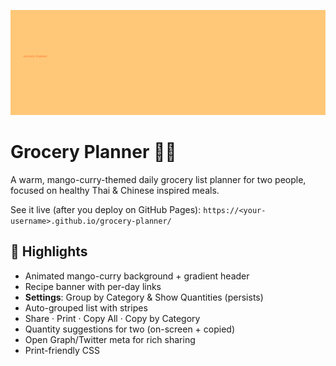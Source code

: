 ![Grocery Planner Banner](readme-banner.png)

# Grocery Planner 🥗🍛

A warm, mango-curry-themed daily grocery list planner for two people, focused on healthy Thai & Chinese inspired meals.

See it live (after you deploy on GitHub Pages):
`https://<your-username>.github.io/grocery-planner/`

## 🌟 Highlights
- Animated mango-curry background + gradient header
- Recipe banner with per-day links
- **Settings**: Group by Category & Show Quantities (persists)
- Auto-grouped list with stripes
- Share · Print · Copy All · Copy by Category
- Quantity suggestions for two (on-screen + copied)
- Open Graph/Twitter meta for rich sharing
- Print-friendly CSS
